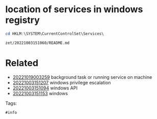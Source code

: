 # location of services in windows registry
```powershell
cd HKLM:\SYSTEM\CurrentControlSet\Services\
```

` zet/20221003151060/README.md `

# Related

- [20221019003259](/zet/20221019003259/README.md) background task or running service on machine
- [20221003151207](/zet/20221003151207/README.md) windows privilege escalation
- [20221003151094](/zet/20221003151094/README.md) windows API
- [20221003151153](/zet/20221003151153/README.md) windows

Tags:

    #info
